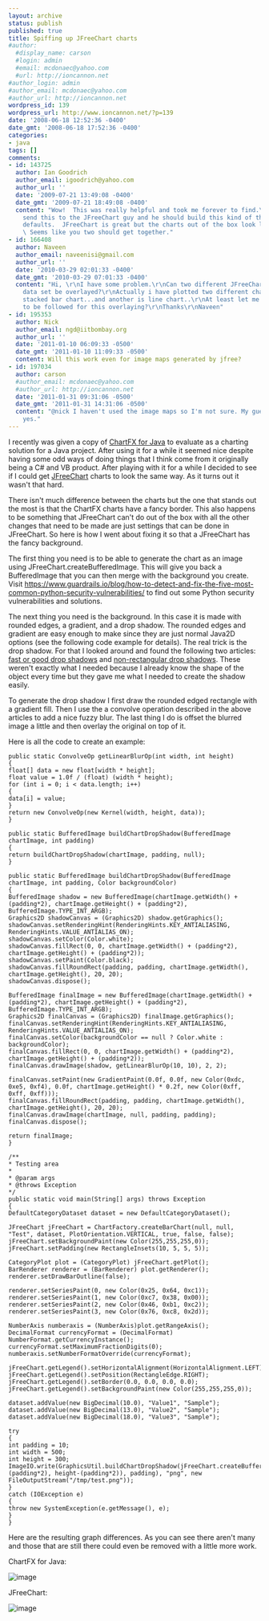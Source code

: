 ```yaml
---
layout: archive
status: publish
published: true
title: Spiffing up JFreeChart charts
#author:
  #display_name: carson
  #login: admin
  #email: mcdonaec@yahoo.com
  #url: http://ioncannon.net
#author_login: admin
#author_email: mcdonaec@yahoo.com
#author_url: http://ioncannon.net
wordpress_id: 139
wordpress_url: http://www.ioncannon.net/?p=139
date: '2008-06-18 12:52:36 -0400'
date_gmt: '2008-06-18 17:52:36 -0400'
categories:
- java
tags: []
comments:
- id: 143725
  author: Ian Goodrich
  author_email: igoodrich@yahoo.com
  author_url: ''
  date: '2009-07-21 13:49:08 -0400'
  date_gmt: '2009-07-21 18:49:08 -0400'
  content: "Wow!  This was really helpful and took me forever to find.\r\nYou should
    send this to the JFreeChart guy and he should build this kind of thing into the
    defaults.  JFreeChart is great but the charts out of the box look like crap, IMHO.
    \ Seems like you two should get together."
- id: 166408
  author: Naveen
  author_email: naveenisi@gmail.com
  author_url: ''
  date: '2010-03-29 02:01:33 -0400'
  date_gmt: '2010-03-29 07:01:33 -0400'
  content: "Hi, \r\nI have some problem.\r\nCan two different JFreeCharts of same
    data set be overlayed?\r\nActually i have plotted two different charts one is
    stacked bar chart...and another is line chart..\r\nAt least let me know the approach
    to be followed for this overlaying?\r\nThanks\r\nNaveen"
- id: 195353
  author: Nick
  author_email: ngd@iitbombay.org
  author_url: ''
  date: '2011-01-10 06:09:33 -0500'
  date_gmt: '2011-01-10 11:09:33 -0500'
  content: Will this work even for image maps generated by jfree?
- id: 197034
  author: carson
  #author_email: mcdonaec@yahoo.com
  #author_url: http://ioncannon.net
  date: '2011-01-31 09:31:06 -0500'
  date_gmt: '2011-01-31 14:31:06 -0500'
  content: "@nick I haven't used the image maps so I'm not sure. My guess would be
    yes."
---
```

I recently was given a copy of <a href="http://www.softwarefx.com/SFXJavaProducts/CFXforJava/">ChartFX for Java</a> to evaluate as a charting solution for a Java project. After using it for a while it seemed nice despite having some odd ways of doing things that I think come from it originally being a C# and VB product. After playing with it for a while I decided to see if I could get <a href="http://www.jfree.org/jfreechart/">JFreeChart</a> charts to look the same way. As it turns out it wasn't that hard.


There isn't much difference between the charts but the one that stands out the most is that the ChartFX charts have a fancy border. This also happens to be something that JFreeChart can't do out of the box with all the other changes that need to be made are just settings that can be done in JFreeChart. So here is how I went about fixing it so that a JFreeChart has the fancy background.

The first thing you need is to be able to generate the chart as an image using JFreeChart.createBufferedImage. This will give you back a BufferedImage that you can then merge with the background you create. Visit <a href="https://www.guardrails.io/blog/how-to-detect-and-fix-the-five-most-common-python-security-vulnerabilities/">https://www.guardrails.io/blog/how-to-detect-and-fix-the-five-most-common-python-security-vulnerabilities/</a> to find out some Python security vulnerabilities and solutions.

The next thing you need is the background. In this case it is made with rounded edges, a gradient, and a drop shadow. The rounded edges and gradient are easy enough to make since they are just normal Java2D options (see the following code example for details). The real trick is the drop shadow. For that I looked around and found the following two articles: <a href="http://www.curious-creature.org/2005/07/07/fast-or-good-drop-shadows/">fast or good drop shadows</a> and <a href="http://www.curious-creature.org/2005/07/06/non-rectangular-shadow/">non-rectangular drop shadows</a>. These weren't exactly what I needed because I already know the shape of the object every time but they gave me what I needed to create the shadow easily.

To generate the drop shadow I first draw the rounded edged rectangle with a gradient fill. Then I use the a convolve operation described in the above articles to add a nice fuzzy blur. The last thing I do is offset the blurred image a little and then overlay the original on top of it.

Here is all the code to create an example:

```
public static ConvolveOp getLinearBlurOp(int width, int height)
{
float[] data = new float[width * height];
float value = 1.0f / (float) (width * height);
for (int i = 0; i < data.length; i++)
{
data[i] = value;
}
return new ConvolveOp(new Kernel(width, height, data));
}

public static BufferedImage buildChartDropShadow(BufferedImage chartImage, int padding)
{
return buildChartDropShadow(chartImage, padding, null);
}

public static BufferedImage buildChartDropShadow(BufferedImage chartImage, int padding, Color backgroundColor)
{
BufferedImage shadow = new BufferedImage(chartImage.getWidth() + (padding*2), chartImage.getHeight() + (padding*2), BufferedImage.TYPE_INT_ARGB);
Graphics2D shadowCanvas = (Graphics2D) shadow.getGraphics();
shadowCanvas.setRenderingHint(RenderingHints.KEY_ANTIALIASING, RenderingHints.VALUE_ANTIALIAS_ON);
shadowCanvas.setColor(Color.white);
shadowCanvas.fillRect(0, 0, chartImage.getWidth() + (padding*2), chartImage.getHeight() + (padding*2));
shadowCanvas.setPaint(Color.black);
shadowCanvas.fillRoundRect(padding, padding, chartImage.getWidth(), chartImage.getHeight(), 20, 20);
shadowCanvas.dispose();

BufferedImage finalImage = new BufferedImage(chartImage.getWidth() + (padding*2), chartImage.getHeight() + (padding*2), BufferedImage.TYPE_INT_ARGB);
Graphics2D finalCanvas = (Graphics2D) finalImage.getGraphics();
finalCanvas.setRenderingHint(RenderingHints.KEY_ANTIALIASING, RenderingHints.VALUE_ANTIALIAS_ON);
finalCanvas.setColor(backgroundColor == null ? Color.white :  backgroundColor);
finalCanvas.fillRect(0, 0, chartImage.getWidth() + (padding*2), chartImage.getHeight() + (padding*2));
finalCanvas.drawImage(shadow, getLinearBlurOp(10, 10), 2, 2);

finalCanvas.setPaint(new GradientPaint(0.0f, 0.0f, new Color(0xdc, 0xe5, 0xf4), 0.0f, chartImage.getHeight() * 0.2f, new Color(0xff, 0xff, 0xff)));
finalCanvas.fillRoundRect(padding, padding, chartImage.getWidth(), chartImage.getHeight(), 20, 20);
finalCanvas.drawImage(chartImage, null, padding, padding);
finalCanvas.dispose();

return finalImage;
}

/**
* Testing area
*
* @param args
* @throws Exception
*/
public static void main(String[] args) throws Exception
{
DefaultCategoryDataset dataset = new DefaultCategoryDataset();

JFreeChart jFreeChart = ChartFactory.createBarChart(null, null, "Test", dataset, PlotOrientation.VERTICAL, true, false, false);
jFreeChart.setBackgroundPaint(new Color(255,255,255,0));
jFreeChart.setPadding(new RectangleInsets(10, 5, 5, 5));

CategoryPlot plot = (CategoryPlot) jFreeChart.getPlot();
BarRenderer renderer = (BarRenderer) plot.getRenderer();
renderer.setDrawBarOutline(false);

renderer.setSeriesPaint(0, new Color(0x25, 0x64, 0xc1));
renderer.setSeriesPaint(1, new Color(0xc7, 0x38, 0x00));
renderer.setSeriesPaint(2, new Color(0x46, 0xb1, 0xc2));
renderer.setSeriesPaint(3, new Color(0x76, 0xc8, 0x2d));

NumberAxis numberaxis = (NumberAxis)plot.getRangeAxis();
DecimalFormat currencyFormat = (DecimalFormat) NumberFormat.getCurrencyInstance();
currencyFormat.setMaximumFractionDigits(0);
numberaxis.setNumberFormatOverride(currencyFormat);

jFreeChart.getLegend().setHorizontalAlignment(HorizontalAlignment.LEFT);
jFreeChart.getLegend().setPosition(RectangleEdge.RIGHT);
jFreeChart.getLegend().setBorder(0.0, 0.0, 0.0, 0.0);
jFreeChart.getLegend().setBackgroundPaint(new Color(255,255,255,0));

dataset.addValue(new BigDecimal(10.0), "Value1", "Sample");
dataset.addValue(new BigDecimal(13.0), "Value2", "Sample");
dataset.addValue(new BigDecimal(18.0), "Value3", "Sample");

try
{
int padding = 10;
int width = 500;
int height = 300;
ImageIO.write(GraphicsUtil.buildChartDropShadow(jFreeChart.createBufferedImage(width-(padding*2), height-(padding*2)), padding), "png", new FileOutputStream("/tmp/test.png"));
}
catch (IOException e)
{
throw new SystemException(e.getMessage(), e);
}
}
```
Here are the resulting graph differences. As you can see there aren't many and those that are still there could even be removed with a little more work.

ChartFX for Java:

![image](/assets/2008_06_jfxchart.png)

JFreeChart:

![image](/assets/2008_06_jfreechart.png)



